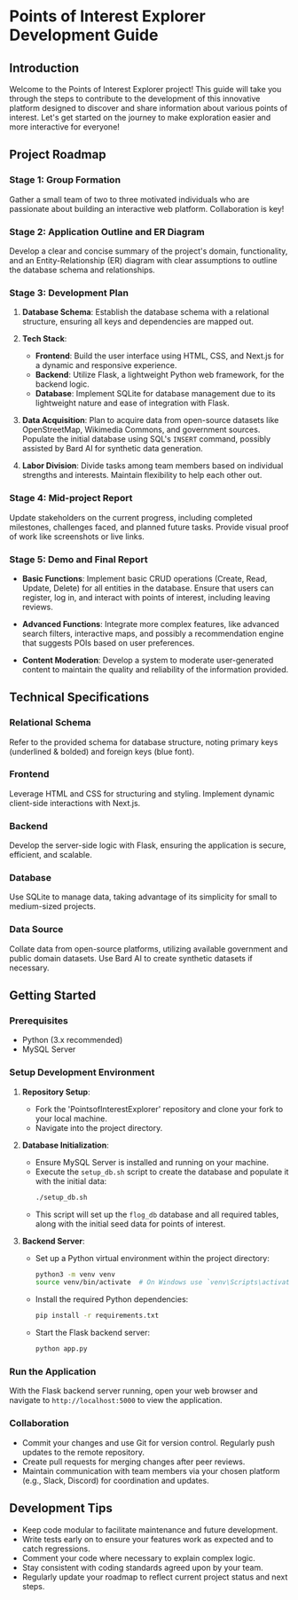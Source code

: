
# Points of Interest Explorer Development Guide

## Introduction

Welcome to the Points of Interest Explorer project! This guide will take you through the steps to contribute to the development of this innovative platform designed to discover and share information about various points of interest. Let's get started on the journey to make exploration easier and more interactive for everyone!

## Project Roadmap

### Stage 1: Group Formation

Gather a small team of two to three motivated individuals who are passionate about building an interactive web platform. Collaboration is key!

### Stage 2: Application Outline and ER Diagram

Develop a clear and concise summary of the project's domain, functionality, and an Entity-Relationship (ER) diagram with clear assumptions to outline the database schema and relationships.

### Stage 3: Development Plan

1. **Database Schema**: Establish the database schema with a relational structure, ensuring all keys and dependencies are mapped out.

2. **Tech Stack**:
   - **Frontend**: Build the user interface using HTML, CSS, and Next.js for a dynamic and responsive experience.
   - **Backend**: Utilize Flask, a lightweight Python web framework, for the backend logic.
   - **Database**: Implement SQLite for database management due to its lightweight nature and ease of integration with Flask.

3. **Data Acquisition**: Plan to acquire data from open-source datasets like OpenStreetMap, Wikimedia Commons, and government sources. Populate the initial database using SQL's `INSERT` command, possibly assisted by Bard AI for synthetic data generation.

4. **Labor Division**: Divide tasks among team members based on individual strengths and interests. Maintain flexibility to help each other out.

### Stage 4: Mid-project Report

Update stakeholders on the current progress, including completed milestones, challenges faced, and planned future tasks. Provide visual proof of work like screenshots or live links.

### Stage 5: Demo and Final Report

- **Basic Functions**: Implement basic CRUD operations (Create, Read, Update, Delete) for all entities in the database. Ensure that users can register, log in, and interact with points of interest, including leaving reviews.  

- **Advanced Functions**: Integrate more complex features, like advanced search filters, interactive maps, and possibly a recommendation engine that suggests POIs based on user preferences.

- **Content Moderation**: Develop a system to moderate user-generated content to maintain the quality and reliability of the information provided.

## Technical Specifications

### Relational Schema

Refer to the provided schema for database structure, noting primary keys (underlined & bolded) and foreign keys (blue font).

### Frontend

Leverage HTML and CSS for structuring and styling. Implement dynamic client-side interactions with Next.js.

### Backend

Develop the server-side logic with Flask, ensuring the application is secure, efficient, and scalable.

### Database

Use SQLite to manage data, taking advantage of its simplicity for small to medium-sized projects.

### Data Source

Collate data from open-source platforms, utilizing available government and public domain datasets. Use Bard AI to create synthetic datasets if necessary.

## Getting Started

### Prerequisites

- Python (3.x recommended)
- MySQL Server

### Setup Development Environment

1. **Repository Setup**:
   - Fork the 'PointsofInterestExplorer' repository and clone your fork to your local machine.
   - Navigate into the project directory.

2. **Database Initialization**:
   - Ensure MySQL Server is installed and running on your machine.
   - Execute the `setup_db.sh` script to create the database and populate it with the initial data:
     ```bash
     ./setup_db.sh
     ```
   - This script will set up the `flog_db` database and all required tables, along with the initial seed data for points of interest.

3. **Backend Server**:
   - Set up a Python virtual environment within the project directory:
     ```bash
     python3 -m venv venv
     source venv/bin/activate  # On Windows use `venv\Scripts\activate`
     ```
   - Install the required Python dependencies:
     ```bash
     pip install -r requirements.txt
     ```
   - Start the Flask backend server:
     ```bash
     python app.py
     ```

### Run the Application

With the Flask backend server running, open your web browser and navigate to `http://localhost:5000` to view the application.

### Collaboration

- Commit your changes and use Git for version control. Regularly push updates to the remote repository.
- Create pull requests for merging changes after peer reviews.
- Maintain communication with team members via your chosen platform (e.g., Slack, Discord) for coordination and updates.

## Development Tips

- Keep code modular to facilitate maintenance and future development.
- Write tests early on to ensure your features work as expected and to catch regressions.
- Comment your code where necessary to explain complex logic.
- Stay consistent with coding standards agreed upon by your team.
- Regularly update your roadmap to reflect current project status and next steps.


